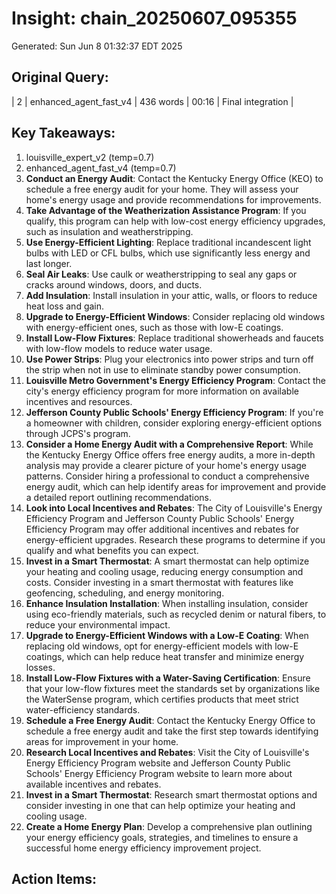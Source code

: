 # Insight: chain_20250607_095355
Generated: Sun Jun  8 01:32:37 EDT 2025

## Original Query:
| 2 | enhanced_agent_fast_v4 | 436 words | 00:16 | Final integration |

## Key Takeaways:
1. louisville_expert_v2 (temp=0.7)
2. enhanced_agent_fast_v4 (temp=0.7)
1. **Conduct an Energy Audit**: Contact the Kentucky Energy Office (KEO) to schedule a free energy audit for your home. They will assess your home's energy usage and provide recommendations for improvements.
2. **Take Advantage of the Weatherization Assistance Program**: If you qualify, this program can help with low-cost energy efficiency upgrades, such as insulation and weatherstripping.
3. **Use Energy-Efficient Lighting**: Replace traditional incandescent light bulbs with LED or CFL bulbs, which use significantly less energy and last longer.
4. **Seal Air Leaks**: Use caulk or weatherstripping to seal any gaps or cracks around windows, doors, and ducts.
1. **Add Insulation**: Install insulation in your attic, walls, or floors to reduce heat loss and gain.
2. **Upgrade to Energy-Efficient Windows**: Consider replacing old windows with energy-efficient ones, such as those with low-E coatings.
3. **Install Low-Flow Fixtures**: Replace traditional showerheads and faucets with low-flow models to reduce water usage.
4. **Use Power Strips**: Plug your electronics into power strips and turn off the strip when not in use to eliminate standby power consumption.
1. **Louisville Metro Government's Energy Efficiency Program**: Contact the city's energy efficiency program for more information on available incentives and resources.
2. **Jefferson County Public Schools' Energy Efficiency Program**: If you're a homeowner with children, consider exploring energy-efficient options through JCPS's program.
1. **Consider a Home Energy Audit with a Comprehensive Report**: While the Kentucky Energy Office offers free energy audits, a more in-depth analysis may provide a clearer picture of your home's energy usage patterns. Consider hiring a professional to conduct a comprehensive energy audit, which can help identify areas for improvement and provide a detailed report outlining recommendations.
2. **Look into Local Incentives and Rebates**: The City of Louisville's Energy Efficiency Program and Jefferson County Public Schools' Energy Efficiency Program may offer additional incentives and rebates for energy-efficient upgrades. Research these programs to determine if you qualify and what benefits you can expect.
3. **Invest in a Smart Thermostat**: A smart thermostat can help optimize your heating and cooling usage, reducing energy consumption and costs. Consider investing in a smart thermostat with features like geofencing, scheduling, and energy monitoring.
1. **Enhance Insulation Installation**: When installing insulation, consider using eco-friendly materials, such as recycled denim or natural fibers, to reduce your environmental impact.
2. **Upgrade to Energy-Efficient Windows with a Low-E Coating**: When replacing old windows, opt for energy-efficient models with low-E coatings, which can help reduce heat transfer and minimize energy losses.
3. **Install Low-Flow Fixtures with a Water-Saving Certification**: Ensure that your low-flow fixtures meet the standards set by organizations like the WaterSense program, which certifies products that meet strict water-efficiency standards.
1. **Schedule a Free Energy Audit**: Contact the Kentucky Energy Office to schedule a free energy audit and take the first step towards identifying areas for improvement in your home.
2. **Research Local Incentives and Rebates**: Visit the City of Louisville's Energy Efficiency Program website and Jefferson County Public Schools' Energy Efficiency Program website to learn more about available incentives and rebates.
3. **Invest in a Smart Thermostat**: Research smart thermostat options and consider investing in one that can help optimize your heating and cooling usage.
4. **Create a Home Energy Plan**: Develop a comprehensive plan outlining your energy efficiency goals, strategies, and timelines to ensure a successful home energy efficiency improvement project.

## Action Items:
